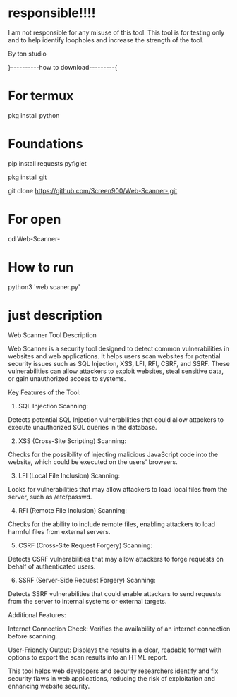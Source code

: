 # responsible!!!!

I am not responsible for any misuse of this tool. This tool is for testing only and to help identify loopholes and increase the strength of the tool.

By ton studio

  }----------how to download---------{

# For termux

pkg install python

# Foundations
pip install requests pyfiglet

pkg install git

git clone https://github.com/Screen900/Web-Scanner-.git

# For open

cd Web-Scanner-

# How to run

python3 'web scaner.py'


# just  description 

Web Scanner Tool Description

Web Scanner is a security tool designed to detect common vulnerabilities in websites and web applications. It helps users scan websites for potential security issues such as SQL Injection, XSS, LFI, RFI, CSRF, and SSRF. These vulnerabilities can allow attackers to exploit websites, steal sensitive data, or gain unauthorized access to systems.

Key Features of the Tool:

1. SQL Injection Scanning:

Detects potential SQL Injection vulnerabilities that could allow attackers to execute unauthorized SQL queries in the database.



2. XSS (Cross-Site Scripting) Scanning:

Checks for the possibility of injecting malicious JavaScript code into the website, which could be executed on the users' browsers.



3. LFI (Local File Inclusion) Scanning:

Looks for vulnerabilities that may allow attackers to load local files from the server, such as /etc/passwd.



4. RFI (Remote File Inclusion) Scanning:

Checks for the ability to include remote files, enabling attackers to load harmful files from external servers.



5. CSRF (Cross-Site Request Forgery) Scanning:

Detects CSRF vulnerabilities that may allow attackers to forge requests on behalf of authenticated users.



6. SSRF (Server-Side Request Forgery) Scanning:

Detects SSRF vulnerabilities that could enable attackers to send requests from the server to internal systems or external targets.




Additional Features:

Internet Connection Check: Verifies the availability of an internet connection before scanning.

User-Friendly Output: Displays the results in a clear, readable format with options to export the scan results into an HTML report.


This tool helps web developers and security researchers identify and fix security flaws in web applications, reducing the risk of exploitation and enhancing website security.


